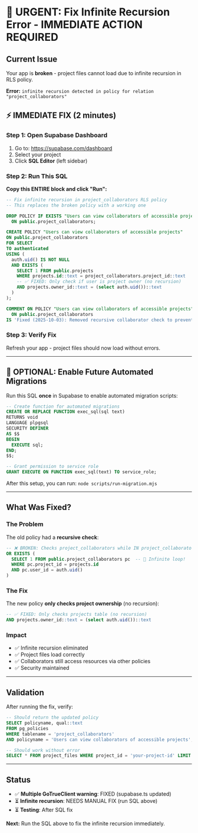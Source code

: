 # 🚨 URGENT: Fix Infinite Recursion Error - IMMEDIATE ACTION REQUIRED

## Current Issue
Your app is **broken** - project files cannot load due to infinite recursion in RLS policy.

**Error:** `infinite recursion detected in policy for relation "project_collaborators"`

## ⚡ IMMEDIATE FIX (2 minutes)

### Step 1: Open Supabase Dashboard
1. Go to: https://supabase.com/dashboard
2. Select your project
3. Click **SQL Editor** (left sidebar)

### Step 2: Run This SQL

**Copy this ENTIRE block and click "Run":**

```sql
-- Fix infinite recursion in project_collaborators RLS policy
-- This replaces the broken policy with a working one

DROP POLICY IF EXISTS "Users can view collaborators of accessible projects"
  ON public.project_collaborators;

CREATE POLICY "Users can view collaborators of accessible projects"
ON public.project_collaborators
FOR SELECT
TO authenticated
USING (
  auth.uid() IS NOT NULL
  AND EXISTS (
    SELECT 1 FROM public.projects
    WHERE projects.id::text = project_collaborators.project_id::text
    -- ✅ FIXED: Only check if user is project owner (no recursion)
    AND projects.owner_id::text = (select auth.uid())::text
  )
);

COMMENT ON POLICY "Users can view collaborators of accessible projects"
  ON public.project_collaborators
IS 'Fixed (2025-10-03): Removed recursive collaborator check to prevent infinite recursion (error 42P17). Only project owners can view the collaborator list. Collaborators still have access to project resources through other policies.';
```

### Step 3: Verify Fix
Refresh your app - project files should now load without errors.

---

## 🔧 OPTIONAL: Enable Future Automated Migrations

Run this SQL **once** in Supabase to enable automated migration scripts:

```sql
-- Create function for automated migrations
CREATE OR REPLACE FUNCTION exec_sql(sql text)
RETURNS void
LANGUAGE plpgsql
SECURITY DEFINER
AS $$
BEGIN
  EXECUTE sql;
END;
$$;

-- Grant permission to service role
GRANT EXECUTE ON FUNCTION exec_sql(text) TO service_role;
```

After this setup, you can run: `node scripts/run-migration.mjs`

---

## What Was Fixed?

### The Problem
The old policy had a **recursive check**:
```sql
-- ❌ BROKEN: Checks project_collaborators while IN project_collaborators policy
OR EXISTS (
  SELECT 1 FROM public.project_collaborators pc  -- 🔄 Infinite loop!
  WHERE pc.project_id = projects.id
  AND pc.user_id = auth.uid()
)
```

### The Fix
The new policy **only checks project ownership** (no recursion):
```sql
-- ✅ FIXED: Only checks projects table (no recursion)
AND projects.owner_id::text = (select auth.uid())::text
```

### Impact
- ✅ Infinite recursion eliminated
- ✅ Project files load correctly
- ✅ Collaborators still access resources via other policies
- ✅ Security maintained

---

## Validation

After running the fix, verify:

```sql
-- Should return the updated policy
SELECT policyname, qual::text
FROM pg_policies
WHERE tablename = 'project_collaborators'
AND policyname = 'Users can view collaborators of accessible projects';
```

```sql
-- Should work without error
SELECT * FROM project_files WHERE project_id = 'your-project-id' LIMIT 1;
```

---

## Status
- ✅ **Multiple GoTrueClient warning**: FIXED (supabase.ts updated)
- ⏳ **Infinite recursion**: NEEDS MANUAL FIX (run SQL above)
- ⏳ **Testing**: After SQL fix

**Next:** Run the SQL above to fix the infinite recursion immediately.
